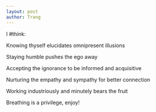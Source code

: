 ```yaml
---
layout: post
author: Trang
---
```


I #think:

Knowing thyself elucidates omnipresent illusions

Staying humble pushes the ego away

Accepting the ignorance to be informed and acquisitive

Nurturing the empathy and sympathy for better connection

Working industriously and minutely bears the fruit

Breathing is a privilege, enjoy!
